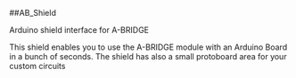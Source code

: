 ##AB_Shield

Arduino shield interface for A-BRIDGE

This shield enables you to use the A-BRIDGE module with an Arduino Board in a bunch of seconds. The shield has also a small protoboard area for your custom circuits
